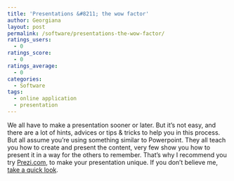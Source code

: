 ```yaml
---
title: 'Presentations &#8211; the wow factor'
author: Georgiana
layout: post
permalink: /software/presentations-the-wow-factor/
ratings_users:
  - 0
ratings_score:
  - 0
ratings_average:
  - 0
categories:
  - Software
tags:
  - online application
  - presentation
---
```

We all have to make a presentation sooner or later. But it&#8217;s not easy, and there are a lot of hints, advices or tips & tricks to help you in this process. But all assume you&#8217;re using something similar to Powerpoint. They all teach you how to create and present the content, very few show you how to present it in a way for the others to remember. That&#8217;s why I recommend you try [Prezi.com][1], to make your presentation unique. If you don&#8217;t believe me, [take a quick look][2].

 [1]: http://www.prezi.com/ "Prezi - the zooming presentation editor"
 [2]: http://prezi.com/prezi/27/try/ "Try & learn the Prezi editor online"